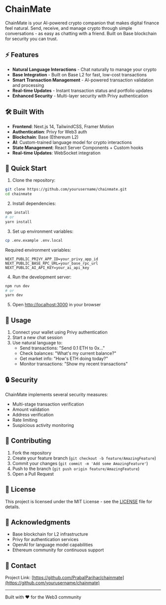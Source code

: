 # ChainMate

ChainMate is your AI-powered crypto companion that makes digital finance feel natural. Send, receive, and manage crypto through simple conversations - as easy as chatting with a friend. Built on Base blockchain for security you can trust.

## ⚡ Features

- **Natural Language Interactions** - Chat naturally to manage your crypto
- **Base Integration** - Built on Base L2 for fast, low-cost transactions
- **Smart Transaction Management** - AI-powered transaction validation and processing
- **Real-time Updates** - Instant transaction status and portfolio updates
- **Enhanced Security** - Multi-layer security with Privy authentication

## 🛠️ Built With

- **Frontend**: Next.js 14, TailwindCSS, Framer Motion
- **Authentication**: Privy for Web3 auth
- **Blockchain**: Base (Ethereum L2)
- **AI**: Custom-trained language model for crypto interactions
- **State Management**: React Server Components + Custom hooks
- **Real-time Updates**: WebSocket integration

## 🚀 Quick Start

1. Clone the repository:
```bash
git clone https://github.com/yourusername/chainmate.git
cd chainmate
```

2. Install dependencies:
```bash
npm install
# or
yarn install
```

3. Set up environment variables:
```bash
cp .env.example .env.local
```

Required environment variables:
```env
NEXT_PUBLIC_PRIVY_APP_ID=your_privy_app_id
NEXT_PUBLIC_BASE_RPC_URL=your_base_rpc_url
NEXT_PUBLIC_AI_API_KEY=your_ai_api_key
```

4. Run the development server:
```bash
npm run dev
# or
yarn dev
```

5. Open [http://localhost:3000](http://localhost:3000) in your browser

## 📖 Usage

1. Connect your wallet using Privy authentication
2. Start a new chat session
3. Use natural language to:
   - Send transactions: "Send 0.1 ETH to 0x..."
   - Check balances: "What's my current balance?"
   - Get market info: "How's ETH doing today?"
   - Monitor transactions: "Show my recent transactions"

## 🔒 Security

ChainMate implements several security measures:
- Multi-stage transaction verification
- Amount validation
- Address verification
- Rate limiting
- Suspicious activity monitoring

## 🤝 Contributing

1. Fork the repository
2. Create your feature branch (`git checkout -b feature/AmazingFeature`)
3. Commit your changes (`git commit -m 'Add some AmazingFeature'`)
4. Push to the branch (`git push origin feature/AmazingFeature`)
5. Open a Pull Request

## 📄 License

This project is licensed under the MIT License - see the [LICENSE](LICENSE) file for details.

## 🙏 Acknowledgments

- Base blockchain for L2 infrastructure
- Privy for authentication services
- OpenAI for language model capabilities
- Ethereum community for continuous support

## 📧 Contact


Project Link: [https://github.com/PrabalParihar/chainmate](https://github.com/yourusername/chainmate)

---

Built with ❤️ for the Web3 community
